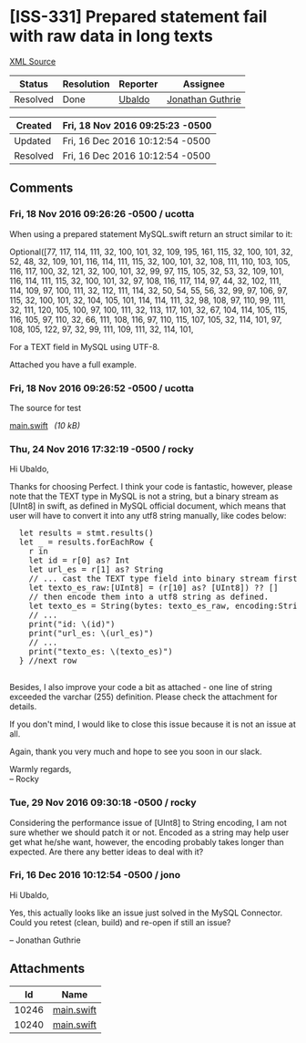 # [ISS-331] Prepared statement fail with raw data in long texts

[XML Source](./xml/ISS-331.xml)
<p></p>





Status|Resolution|Reporter|Assignee
------|----------|--------|--------
Resolved|Done|[Ubaldo](ucotta)|[Jonathan Guthrie]($jono)





Created|Fri, 18 Nov 2016 09:25:23 -0500
-------|--------------
Updated|Fri, 16 Dec 2016 10:12:54 -0500
Resolved|Fri, 16 Dec 2016 10:12:54 -0500


## Comments




### Fri, 18 Nov 2016 09:26:26 -0500 / ucotta 

<p><p>When using a prepared statement MySQL.swift return an struct similar to it:</p>

<p>Optional([77, 117, 114, 111, 32, 100, 101, 32, 109, 195, 161, 115, 32, 100, 101, 32, 52, 48, 32, 109, 101, 116, 114, 111, 115, 32, 100, 101, 32, 108, 111, 110, 103, 105, 116, 117, 100, 32, 121, 32, 100, 101, 32, 99, 97, 115, 105, 32, 53, 32, 109, 101, 116, 114, 111, 115, 32, 100, 101, 32, 97, 108, 116, 117, 114, 97, 44, 32, 102, 111, 114, 109, 97, 100, 111, 32, 112, 111, 114, 32, 50, 54, 55, 56, 32, 99, 97, 106, 97, 115, 32, 100, 101, 32, 104, 105, 101, 114, 114, 111, 32, 98, 108, 97, 110, 99, 111, 32, 111, 120, 105, 100, 97, 100, 111, 32, 113, 117, 101, 32, 67, 104, 114, 105, 115, 116, 105, 97, 110, 32, 66, 111, 108, 116, 97, 110, 115, 107, 105, 32, 114, 101, 97, 108, 105, 122, 97, 32, 99, 111, 109, 111, 32, 114, 101, </p>

<p>For a TEXT field in MySQL using UTF-8.</p>

<p>Attached you have a full example.</p>
</p>


### Fri, 18 Nov 2016 09:26:52 -0500 / ucotta 

<p><p>The source for test</p>

<p><span class="nobr"><a href="http://jira.perfect.org:8080/secure/attachment/10246/10246_main.swift" title="main.swift attached to ISS-331">main.swift<sup><img class="rendericon" src="http://jira.perfect.org:8080/images/icons/link_attachment_7.gif" height="7" width="7" align="absmiddle" alt="" border="0"/></sup></a></span> <em>(10 kB)</em></p></p>


### Thu, 24 Nov 2016 17:32:19 -0500 / rocky 

<p><p>Hi Ubaldo,</p>

<p>Thanks for choosing Perfect. I think your code is fantastic, however, please note that the TEXT type in MySQL is not a string, but a binary stream as <span class="error">&#91;UInt8&#93;</span> in swift, as defined in MySQL official document, which means that user will have to convert it into any utf8 string manually, like codes below: </p>


<div class="code panel" style="border-width: 1px;"><div class="codeContent panelContent">
<pre class="code-java">  let results = stmt.results()
  let _ = results.forEachRow {
    r in
    let id = r[0] as? Int
    let url_es = r[1] as? <span class="code-object">String</span>
    <span class="code-comment">// ... <span class="code-keyword">cast</span> the TEXT type field into binary stream first
</span>    let texto_es_raw:[UInt8] = (r[10] as? [UInt8]) ?? []
    <span class="code-comment">// then encode them into a utf8 string as defined.
</span>    let texto_es = <span class="code-object">String</span>(bytes: texto_es_raw, encoding:<span class="code-object">String</span>.Encoding.utf8)
    <span class="code-comment">// ...
</span>    print(<span class="code-quote">"id: \(id)"</span>)
    print(<span class="code-quote">"url_es: \(url_es)"</span>)
    <span class="code-comment">// ...
</span>    print(<span class="code-quote">"texto_es: \(texto_es)"</span>)
  } <span class="code-comment">//next row
</span>
</pre>
</div></div>

<p>Besides, I also improve your code a bit as attached - one line of string exceeded the varchar (255) definition. Please check the attachment for details.</p>

<p>If you don't mind, I would like to close this issue because it is not an issue at all. </p>

<p>Again, thank you very much and hope to see you soon in our slack.</p>

<p>Warmly regards,<br/>
– Rocky</p></p>


### Tue, 29 Nov 2016 09:30:18 -0500 / rocky 

<p><p>Considering the performance issue of <span class="error">&#91;UInt8&#93;</span> to String encoding, I am not sure whether we should patch it or not. Encoded as a string may help user get what he/she want, however, the encoding probably takes longer than expected. Are there any better ideas to deal with it?</p></p>


### Fri, 16 Dec 2016 10:12:54 -0500 / jono 

<p><p>Hi Ubaldo,</p>

<p>Yes, this actually looks like an issue just solved in the MySQL Connector.<br/>
Could you retest (clean, build) and re-open if still an issue?</p>

<p>– Jonathan Guthrie</p></p>

## Attachments





Id|Name
------|------------
10246|[main.swift](../attachment/10246/main.swift)
10240|[main.swift](../attachment/10240/main.swift)

